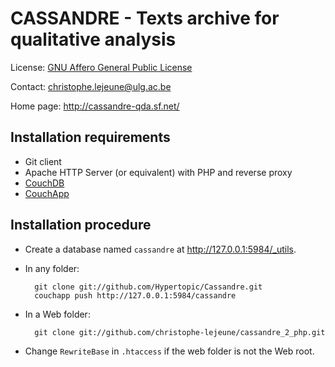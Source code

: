 CASSANDRE - Texts archive for qualitative analysis
==================================================

License: [GNU Affero General Public License](http://www.gnu.org/licenses/agpl.html)

Contact: <christophe.lejeune@ulg.ac.be>

Home page: <http://cassandre-qda.sf.net/>

Installation requirements
-------------------------

* Git client
* Apache HTTP Server (or equivalent) with PHP and reverse proxy 
* [CouchDB](http://couchdb.apache.org/)
* [CouchApp](https://github.com/jchris/couchapp) 

Installation procedure
----------------------

* Create a database named ``cassandre`` at <http://127.0.0.1:5984/_utils>.

* In any folder:

        git clone git://github.com/Hypertopic/Cassandre.git
        couchapp push http://127.0.0.1:5984/cassandre

* In a Web folder:

        git clone git://github.com/christophe-lejeune/cassandre_2_php.git

* Change ``RewriteBase`` in ``.htaccess`` if the web folder is not the Web root.

